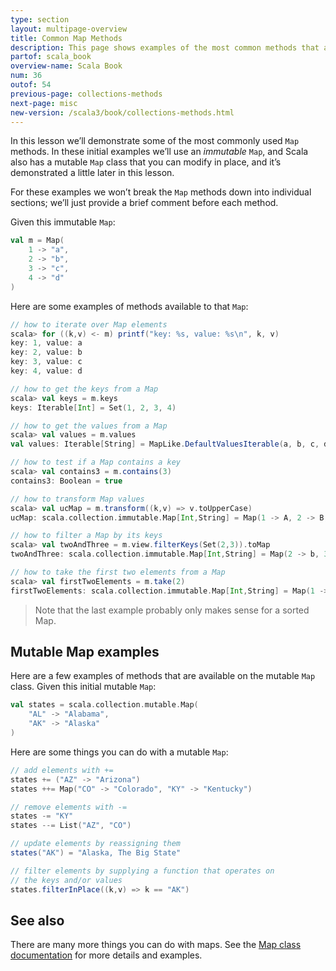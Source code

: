 ```yaml
---
type: section
layout: multipage-overview
title: Common Map Methods
description: This page shows examples of the most common methods that are available on Scala Maps.
partof: scala_book
overview-name: Scala Book
num: 36
outof: 54
previous-page: collections-methods
next-page: misc
new-version: /scala3/book/collections-methods.html
---
```



In this lesson we’ll demonstrate some of the most commonly used `Map` methods. In these initial examples we’ll use an *immutable* `Map`, and Scala also has a mutable `Map` class that you can modify in place, and it’s demonstrated a little later in this lesson.

For these examples we won’t break the `Map` methods down into individual sections; we’ll just provide a brief comment before each method.

Given this immutable `Map`:

```scala
val m = Map(
    1 -> "a", 
    2 -> "b", 
    3 -> "c",
    4 -> "d"
)
```

Here are some examples of methods available to that `Map`:

```scala
// how to iterate over Map elements
scala> for ((k,v) <- m) printf("key: %s, value: %s\n", k, v)
key: 1, value: a
key: 2, value: b
key: 3, value: c
key: 4, value: d

// how to get the keys from a Map
scala> val keys = m.keys
keys: Iterable[Int] = Set(1, 2, 3, 4)

// how to get the values from a Map
scala> val values = m.values
val values: Iterable[String] = MapLike.DefaultValuesIterable(a, b, c, d)

// how to test if a Map contains a key
scala> val contains3 = m.contains(3)
contains3: Boolean = true

// how to transform Map values
scala> val ucMap = m.transform((k,v) => v.toUpperCase)
ucMap: scala.collection.immutable.Map[Int,String] = Map(1 -> A, 2 -> B, 3 -> C, 4 -> D)

// how to filter a Map by its keys
scala> val twoAndThree = m.view.filterKeys(Set(2,3)).toMap
twoAndThree: scala.collection.immutable.Map[Int,String] = Map(2 -> b, 3 -> c)

// how to take the first two elements from a Map
scala> val firstTwoElements = m.take(2)
firstTwoElements: scala.collection.immutable.Map[Int,String] = Map(1 -> a, 2 -> b)
```

>Note that the last example probably only makes sense for a sorted Map.



## Mutable Map examples

Here are a few examples of methods that are available on the mutable `Map` class. Given this initial mutable `Map`:

```scala
val states = scala.collection.mutable.Map(
    "AL" -> "Alabama", 
    "AK" -> "Alaska"
)
```

Here are some things you can do with a mutable `Map`:

```scala
// add elements with +=
states += ("AZ" -> "Arizona")
states ++= Map("CO" -> "Colorado", "KY" -> "Kentucky")

// remove elements with -=
states -= "KY"
states --= List("AZ", "CO")

// update elements by reassigning them
states("AK") = "Alaska, The Big State"

// filter elements by supplying a function that operates on
// the keys and/or values
states.filterInPlace((k,v) => k == "AK")
```



## See also

There are many more things you can do with maps. See the [Map class documentation]({{site.baseurl}}/overviews/collections-2.13/maps.html) for more details and examples.
